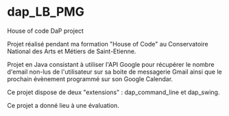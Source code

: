 # dap_LB_PMG
House of code DaP project

Projet réalisé pendant ma formation "House of Code" au Conservatoire National des Arts et Métiers de Saint-Etienne.

Projet en Java consistant à utiliser l'API Google pour récupérer le nombre d'email non-lus de l'utilisateur sur sa boite de messagerie Gmail ainsi que le prochain évènement programmé sur son Google Calendar.

Ce projet dispose de deux "extensions" : dap_command_line et dap_swing.

Ce projet a donné lieu à une évaluation.
